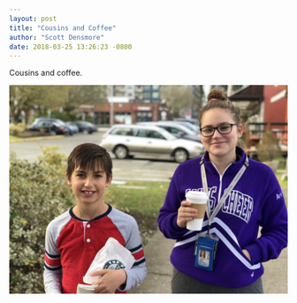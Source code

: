 ```yaml
---
layout: post
title: "Cousins and Coffee"
author: "Scott Densmore"
date: 2018-03-25 13:26:23 -0800
---
```


Cousins and coffee.

![Cousins and Coffee](/assets/img/33dec8136f.jpg)
